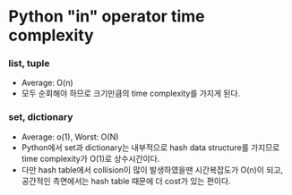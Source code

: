 <h1>Python  "in" operator time complexity</h1>

<h3>list, tuple</h3>
<ul>
	<li>Average: O(n)</li>
	<li>모두 순회해야 하므로 크기만큼의 time complexity를 가지게 된다.</li>
</ul>

<h3>set, dictionary</h3>
<ul>
	<li>Average: o(1), Worst: O(N)</li>
	<li>Python에서 set과 dictionary는 내부적으로 hash data structure를 가지므로 time complexity가 O(1)로 상수시간이다.</li>
	<li>다만 hash table에서 collision이 많이 발생하였을땐 시간복잡도가 O(n)이 되고, 공간적인 측면에서는 hash table 때문에 더 cost가 있는 편이다.</li>
</ul>
